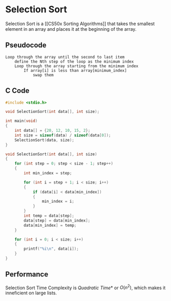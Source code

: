 # Selection Sort
Selection Sort is a [[CS50x Sorting Algorithms]] that takes the smallest element in an array and places it at the beginning of the array.

## Pseudocode
```
Loop through the array until the second to last item
    define the Nth step of the loop as the minimum index
    Loop through the array starting from the minimum index
        If array[i] is less than array[minimum_index]
            swap them
```

## C Code

```c
#include <stdio.h>

void SelectionSort(int data[], int size);

int main(void)
{
    int data[] = {20, 12, 10, 15, 2};
    int size = sizeof(data) / sizeof(data[0]);
    SelectionSort(data, size);
}

void SelectionSort(int data[], int size)
{
    for (int step = 0; step < size - 1; step++)
    {
        int min_index = step;

        for (int i = step + 1; i < size; i++)
        {
            if (data[i] < data[min_index])
            {
                min_index = i;
            }
        }
        int temp = data[step];
        data[step] = data[min_index];
        data[min_index] = temp;                
    }                                          

    for (int i = 0; i < size; i++)
    {
        printf("%i\n", data[i]);
    }
}
```

## Performance
Selection Sort Time Complexity is *Quadratic Time** or $O(n^2)$, which makes it inneficient on large lists.
